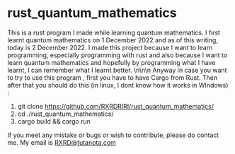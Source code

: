 # rust_quantum_mathematics

This is a rust program I made while learning quantum mathematics. I first learnt quantum mathematics on 1 December 2022 and as of this writing, today is 2 December 2022.
I made this project because I want to learn programming, especially programming with rust and also because I want to learn quantum mathematics and hopefully by programming what I have learnt, I can remember what I learnt better.
\n\n\n
Anyway in case you want to try to use this program , first you have to have Cargo from Rust. Then after that you should do this (in linux, I dont know how it works in WIndows) :
1. git clone https://github.com/RXRDRIRI/rust_quantum_mathematics/ 
2. cd ./rust_quantum_mathematics/
3. cargo build && cargo run



If you meet any mistake or bugs or wish to contribute, please do contact me. My email is RXRD@tutanota.com
